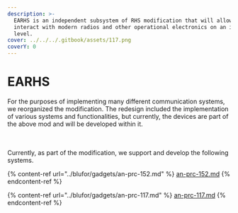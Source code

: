 ```yaml
---
description: >-
  EARHS is an independent subsystem of RHS modification that will allow you to
  interact with modern radios and other operational electronics on an immersive
  level.
cover: ../../../.gitbook/assets/117.png
coverY: 0
---
```


# EARHS

For the purposes of implementing many different communication systems, we reorganized the modification. The redesign included the implementation of various systems and functionalities, but currently, the devices are part of the above mod and will be developed within it.

\
\
Currently, as part of the modification, we support and develop the following systems.

{% content-ref url="../blufor/gadgets/an-prc-152.md" %}
[an-prc-152.md](../blufor/gadgets/an-prc-152.md)
{% endcontent-ref %}

{% content-ref url="../blufor/gadgets/an-prc-117.md" %}
[an-prc-117.md](../blufor/gadgets/an-prc-117.md)
{% endcontent-ref %}

